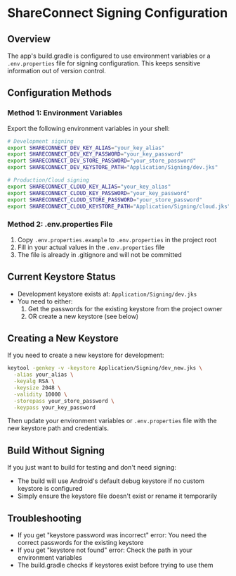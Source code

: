 # ShareConnect Signing Configuration

## Overview
The app's build.gradle is configured to use environment variables or a `.env.properties` file for signing configuration. This keeps sensitive information out of version control.

## Configuration Methods

### Method 1: Environment Variables
Export the following environment variables in your shell:

```bash
# Development signing
export SHARECONNECT_DEV_KEY_ALIAS="your_key_alias"
export SHARECONNECT_DEV_KEY_PASSWORD="your_key_password"
export SHARECONNECT_DEV_STORE_PASSWORD="your_store_password"
export SHARECONNECT_DEV_KEYSTORE_PATH="Application/Signing/dev.jks"

# Production/Cloud signing
export SHARECONNECT_CLOUD_KEY_ALIAS="your_key_alias"
export SHARECONNECT_CLOUD_KEY_PASSWORD="your_key_password"
export SHARECONNECT_CLOUD_STORE_PASSWORD="your_store_password"
export SHARECONNECT_CLOUD_KEYSTORE_PATH="Application/Signing/cloud.jks"
```

### Method 2: .env.properties File
1. Copy `.env.properties.example` to `.env.properties` in the project root
2. Fill in your actual values in the `.env.properties` file
3. The file is already in .gitignore and will not be committed

## Current Keystore Status
- Development keystore exists at: `Application/Signing/dev.jks`
- You need to either:
  1. Get the passwords for the existing keystore from the project owner
  2. OR create a new keystore (see below)

## Creating a New Keystore
If you need to create a new keystore for development:

```bash
keytool -genkey -v -keystore Application/Signing/dev_new.jks \
  -alias your_alias \
  -keyalg RSA \
  -keysize 2048 \
  -validity 10000 \
  -storepass your_store_password \
  -keypass your_key_password
```

Then update your environment variables or `.env.properties` file with the new keystore path and credentials.

## Build Without Signing
If you just want to build for testing and don't need signing:
- The build will use Android's default debug keystore if no custom keystore is configured
- Simply ensure the keystore file doesn't exist or rename it temporarily

## Troubleshooting
- If you get "keystore password was incorrect" error: You need the correct passwords for the existing keystore
- If you get "keystore not found" error: Check the path in your environment variables
- The build.gradle checks if keystores exist before trying to use them